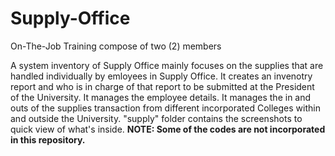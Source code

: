 # Supply-Office
On-The-Job Training compose of two (2) members

A system inventory of Supply Office mainly focuses on the supplies that are handled individually by emloyees in Supply Office.
It creates an invenotry report and who is in charge of that report to be submitted at the President of the University.
It manages the employee details.
It manages the in and outs of the supplies transaction from different incorporated Colleges within and outside the University.
"supply" folder contains the screenshots to quick view of what's inside.
**NOTE: Some of the codes are not incorporated in this repository.**
